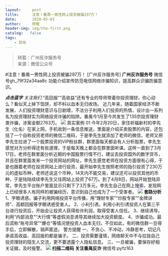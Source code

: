 ```yaml
---
layout:     post
title:      注意！番禺一男性网上投资被骗297万！
date:       2020-05-03
author:     转载
header-img: img/the-first.png
catalog:   false
tags:
    - 其他
---
```


<blockquote><p>转载：广州反诈服务号<br>
来源：微信公众号</p></blockquote>

#注意！番禺一男性网上投资被骗297万！
[广州反诈服务号]
**广州反诈服务号**
微信号gh_79f32a34aa8c
功能介绍宣传防范电信网络诈骗知识，提高群众识骗防骗意识。

**_点击蓝字_**
_关注我们_
“高回报”“高收益”还有专业的导师带着你投资理财，你心动么？看似天上掉下馅饼，却不料以血本无归收场。
近几年来，随着国家经济不断发展，人们投资理财意识与日剧增，不法分子利用人们投资的热情，设计出一系列名为投资理财实为网络投资诈骗的陷阱。番禺今1月至今共发生了135宗投资理财类诈骗，涉案金额2763万。
![]({{site.baseurl}}/postimg/4xzANE8JEMaQic4t4LEg8A5bZtt2ZgA4PicOqPgH4yUVL4vDmyVAnRRfB1iaa9UTiaXE6CDOSJIaZfib4KmeyRrepsg.jpeg)
真实案例
01
今年2月20日，家住祈福新村的李先生（化名）在家上网，手机收到一条信息推送，里面是介绍买卖股票的内容，还包括了一个自称投资老师的微信二维码，于是李先生就添加了老师的微信，老师又把李先生拉进了一个股票投资的VIP粉丝群，群里面每天都会有人分析股票，李先生感觉对方分析得还有些道理，于是每天晚上都会在群里面听课。这样一直到了3月17日，老师在群里面分析近期的中国股票行情不行，建议去投资国外的数字货币，并且在群里面发来一个投资网站的网址，李先生感觉老师在投资方面很有心得，于是也跟着老师在投资网站上进行投资，最开始李先生按照老师的指引投资了230万元的虚拟币种，老师还说这个币种，14天内不能交易，建议还可以投资其他的币种，于是陆陆续续李先生又往网站上投资了67万。到了4月8日，网站开始登陆异常，李先生平台账户里面显示只剩下了3万多元，李先生自己在网上搜索，发现网上已经很多人有同样的被骗经历，意识到自己也成为了一个受害者。
![]({{site.baseurl}}/postimg/4xzANE8JEMaQic4t4LEg8A5bZtt2ZgA4PKh1XRcXpgG3lgichqv8qDXahg4Hw4go2k7GBia0efbEfKWjQrKacZAIw.gif)
**套路分析**
1、字眼诱惑。骗子利用网络投资平台传播，用“理财专家”“炒股专家”“金牌讲师”、高额回报等字眼诱惑受害人。
2、小利引诱。利用小利引诱投资人在第三平台进行投资后，开始会让投资人获得些许利润，取得受害人信任。
3、继续诱导。利用“内部消息”“大行情”等虚假消息诱导其继续加大投资额度。
4、诈骗成功。最后谎称“账号异常”“爆仓”等情况使投资人血本无归，不仅如此，有的微信群一旦得手后，立即解散，销声匿迹。
警方提醒
一、不贪心、不冲动，冷静思考，切记凡承诺高收益、高回报的都是骗子。
二、投资需要谨慎，网络聊天中不与拉拢自己投资理财的陌生人交流，更不要透露个人隐私信息。
三、一旦被骗，要保存好相关证据，及时报警。
![]({{site.baseurl}}/postimg/4xzANE8JEMaQic4t4LEg8A5bZtt2ZgA4PbnKjxJib0wBQvicc5ficeb16e5tpr0jMOvsxWEgBwHPddgsvLe9647O2A.jpeg)
**扫描二维码**
**关注番禺反诈**
微信号:pyfz163
